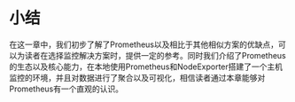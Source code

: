 # 小结

在这一章中，我们初步了解了Prometheus以及相比于其他相似方案的优缺点，可以为读者在选择监控解决方案时，提供一定的参考。同时我们介绍了Prometheus的生态以及核心能力，在本地使用Prometheus和NodeExporter搭建了一个主机监控的环境，并且对数据进行了聚合以及可视化，相信读者通过本章能够对Prometheus有一个直观的认识。

